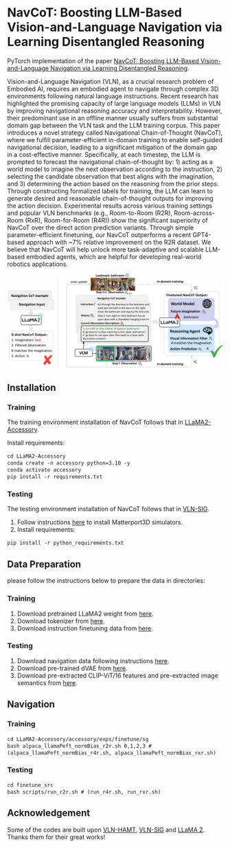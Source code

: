 # NavCoT: Boosting LLM-Based Vision-and-Language Navigation  via Learning Disentangled Reasoning

PyTorch implementation of the paper [NavCoT: Boosting LLM-Based Vision-and-Language Navigation via Learning Disentangled Reasoning](https://arxiv.org/abs/2403.07376).

Vision-and-Language Navigation (VLN), as a crucial research problem of Embodied AI, requires an embodied agent to navigate through complex 3D environments following natural language instructions. Recent research has highlighted the promising capacity of large language models (LLMs) in VLN by improving navigational reasoning accuracy and interpretability. However, their predominant use in an offline manner usually suffers from substantial domain gap between the VLN task and the LLM training corpus. This paper introduces a novel strategy called Navigational Chain-of-Thought (NavCoT), where we fulfill parameter-efficient in-domain training to enable self-guided navigational decision, leading to a significant mitigation of the domain gap in a cost-effective manner. Specifically, at each timestep, the LLM is prompted to forecast the navigational chain-of-thought by: 1) acting as a world model to imagine the next observation according to the instruction, 2) selecting the candidate observation that best aligns with the imagination, and 3) determining the action based on the reasoning from the prior steps. Through constructing formalized labels for training, the LLM can learn to generate desired and reasonable chain-of-thought outputs for improving the action decision. Experimental results across various training settings and popular VLN benchmarks (e.g., Room-to-Room (R2R), Room-across-Room (RxR), Room-for-Room (R4R)) show the significant superiority of NavCoT over the direct action prediction variants. Through simple parameter-efficient finetuning, our NavCoT outperforms a recent GPT4-based approach with ~7%  relative improvement on the R2R dataset. We believe that NavCoT will help unlock more task-adaptive and scalable LLM-based embodied agents, which are helpful for developing real-world robotics applications.

![framework](files/overview.png)

## Installation
### Training
The training environment installation of NavCoT follows that in [LLaMA2-Accessory](https://llama2-accessory.readthedocs.io/en/latest/install.html).

Install requirements:
```setup
cd LLaMA2-Accessory
conda create -n accessory python=3.10 -y
conda activate accessory
pip install -r requirements.txt
```

### Testing
The testing environment installation of NavCoT follows that in [VLN-SIG](https://github.com/jialuli-luka/VLN-SIG).

1. Follow instructions [here](https://github.com/clip-vil/CLIP-ViL/tree/master/CLIP-ViL-VLN) to install Matterport3D simulators.
2. Install requirements:
```setup
pip install -r python_requirements.txt
```

## Data Preparation
please follow the instructions below to prepare the data in directories:
### Training
1. Download pretrained LLaMA2 weight from [here](https://huggingface.co/Alpha-VLLM/LLaMA2-Accessory/blob/main/finetune/sg/alpaca_llamaPeft_normBias/consolidated.00-of-01.model.pth).
2. Download tokenizer from [here](https://huggingface.co/Alpha-VLLM/LLaMA2-Accessory/tree/main/config). 
3. Download instruction finetuning data from [here](https://www.dropbox.com/scl/fo/w9uc1pd4w1pxb49nmh6zs/h?rlkey=mewn6i2s50zuf3w9ot2dvmjpp&dl=0).


### Testing
1. Download navigation data following instructions [here](https://github.com/cshizhe/VLN-HAMT).
2. Download pre-trained dVAE from [here](https://github.com/openai/DALL-E).
3. Download pre-extracted CLIP-ViT/16 features and pre-extracted image semantics from [here](https://www.dropbox.com/sh/fftfotbac9878cc/AAD6Al1eRlbm3-lctyoKxWs9a?dl=0).

## Navigation
### Training
```setup
cd LLaMA2-Accessory/accessory/exps/finetune/sg
bash alpaca_llamaPeft_normBias_r2r.sh 0,1,2,3 # (alpaca_llamaPeft_normBias_r4r.sh, alpaca_llamaPeft_normBias_rxr.sh)
```

### Testing
```setup
cd finetune_src
bash scripts/run_r2r.sh # (run_r4r.sh, run_rxr.sh)
```

## Acknowledgement
Some of the codes are built upon [VLN-HAMT](https://github.com/cshizhe/VLN-HAMT), [VLN-SIG](https://github.com/jialuli-luka/VLN-SIG) and [LLaMA 2](https://github.com/Alpha-VLLM/LLaMA2-Accessory). Thanks them for their great works!
